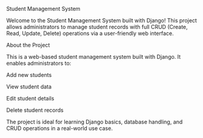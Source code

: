 Student Management System

Welcome to the Student Management System built with Django! This project allows administrators to manage student records with full CRUD (Create, Read, Update, Delete) operations via a user-friendly web interface.

About the Project

This is a web-based student management system built with Django. It enables administrators to:

Add new students

View student data

Edit student details

Delete student records

The project is ideal for learning Django basics, database handling, and CRUD operations in a real-world use case.

